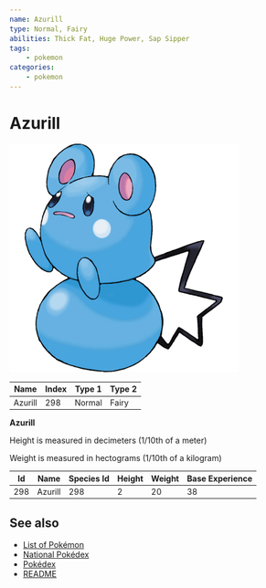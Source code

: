 ```yaml
---
name: Azurill
type: Normal, Fairy
abilities: Thick Fat, Huge Power, Sap Sipper
tags:
    - pokemon
categories:
    - pokemon
---
```


# Azurill


![Azurill](images/298.png)

| **Name** | **Index** | **Type 1** | **Type 2** |
|----|----|----|----|
| Azurill | 298 | Normal | Fairy  |

**Azurill** 


Height is measured in decimeters (1/10th of a meter)

Weight is measured in hectograms (1/10th of a kilogram)

| **Id** | **Name** | **Species Id** | **Height** | **Weight** | **Base Experience** |
|--------|----------|----------------|------------|------------|---------------------|
| 298 | Azurill | 298 | 2 | 20 | 38 |


## See also

- [List of Pokémon](../pokemon.md)
- [National Pokédex](../national_pokedex.md)
- [Pokédex](../pokedex.md)
- [README](../README.md)
